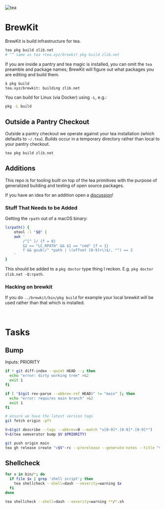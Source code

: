 ![tea](https://tea.xyz/banner.png)

# BrewKit

BrewKit is build infrastructure for tea.

```sh
tea pkg build zlib.net
# ^^ same as tea +tea.xyz/brewkit pkg build zlib.net
```

If you are inside a pantry and tea magic is installed, you can omit the `tea`
preamble and package names; BrewKit will figure out what packages you are
editing and build them.

```sh
$ pkg build
tea.xyz/brewkit: building zlib.net
```

You can build for Linux (via Docker) using `-L`, e.g.:

```sh
pkg -L build
```

## Outside a Pantry Checkout

Outside a pantry checkout we operate against your tea installation
(which defaults to `~/.tea`). Builds occur in a temporary directory rather
than local to your pantry checkout.

```sh
tea pkg build zlib.net
```


## Additions

This repo is for tooling built on top of the tea primitives with the purpose
of generalized building and testing of open source packages.

If you have an idea for an addition open a [discussion]!


### Stuff That Needs to be Added

Getting the `rpath` out of a macOS binary:

```sh
lsrpath() {
    otool -l "$@" |
    awk '
        /^[^ ]/ {f = 0}
        $2 == "LC_RPATH" && $1 == "cmd" {f = 1}
        f && gsub(/^ *path | \(offset [0-9]+\)$/, "") == 2
    '
}
```

This should be added to a `pkg doctor` type thing I reckon. E.g.
`pkg doctor zlib.net -Q:rpath`.


### Hacking on brewkit

If you do `../brewkit/bin/pkg build` for example your local brewkit will be
used rather than that which is installed.

&nbsp;



# Tasks

## Bump

Inputs: PRIORITY

```sh
if ! git diff-index --quiet HEAD --; then
  echo "error: dirty working tree" >&2
  exit 1
fi

if [ "$(git rev-parse --abbrev-ref HEAD)" != "main" ]; then
  echo "error: requires main branch" >&2
  exit 1
fi

# ensure we have the latest version tags
git fetch origin -pft

V=$(git describe --tags --abbrev=0 --match "v[0-9]*.[0-9]*.[0-9]*")
V=$(tea semverator bump $V $PRIORITY)

git push origin main
tea gh release create "v$V"-rc --prerelease --generate-notes --title "v$V"
```


[discussion]: https://github.com/orgs/teaxyz/discussions


## Shellcheck

```sh
for x in bin/*; do
  if file $x | grep 'shell script'; then
    tea shellcheck --shell=dash --severity=warning $x
  fi
done

tea shellcheck --shell=dash --severity=warning **/*.sh
```
